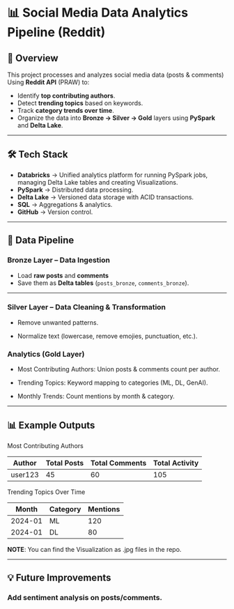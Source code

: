 # 📊 Social Media Data Analytics Pipeline (Reddit)

## 📌 Overview
This project processes and analyzes social media data (posts & comments) Using **Reddit API** (PRAW) to:
- Identify **top contributing authors**.
- Detect **trending topics** based on keywords.
- Track **category trends over time**.
- Organize the data into **Bronze → Silver → Gold** layers using **PySpark** and **Delta Lake**.

---

## 🛠️ Tech Stack

- **Databricks** → Unified analytics platform for running PySpark jobs, managing Delta Lake tables and creating Visualizations.
- **PySpark** → Distributed data processing.
- **Delta Lake** → Versioned data storage with ACID transactions.
- **SQL** → Aggregations & analytics.
- **GitHub** → Version control.


---

## 🔄 Data Pipeline

### Bronze Layer – Data Ingestion

- Load **raw posts** and **comments**
- Save them as **Delta tables** (`posts_bronze`, `comments_bronze`).

---

### Silver Layer – Data Cleaning & Transformation

- Remove unwanted patterns.

- Normalize text (lowercase, remove emojies, punctuation, etc.).

### Analytics (Gold Layer)

- Most Contributing Authors: Union posts & comments count per author.

- Trending Topics: Keyword mapping to categories (ML, DL, GenAI).

- Monthly Trends: Count mentions by month & category.

---------------------------------------------------------------------------------------------------------------------------------------------------------------

## 📊 Example Outputs


Most Contributing Authors

| Author  | Total Posts | Total Comments | Total Activity |
| ------- | ----------- | -------------- | -------------- |
| user123 | 45          | 60             | 105            |


Trending Topics Over Time

| Month   | Category | Mentions |
| ------- | -------- | -------- |
| 2024-01 | ML       | 120      |
| 2024-01 | DL       | 80       |
 
**NOTE**: You can find the Visualization as .jpg files in the repo.

-----------------------------------------------------------


## 💡 Future Improvements

 ### Add sentiment analysis on posts/comments.


 
